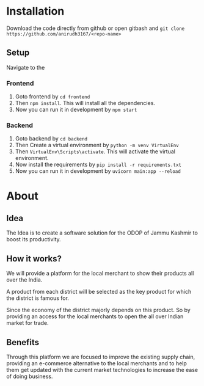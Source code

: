 # Installation
Download the code directly from github or
open gitbash and `git clone https://github.com/anirudh3167/<repo-name>`

## Setup
Navigate to the <repo-name>
### Frontend
1. Goto frontend by `cd frontend`
2. Then `npm install`. This will install all the dependencies.
3. Now you can run it in development by `npm start`
### Backend
1. Goto backend by `cd backend`
2. Then Create a virtual environment by `python -m venv VirtualEnv`
3. Then `VirtualEnv\Scripts\activate`. This will activate the virtual environment.
4. Now install the requirements by `pip install -r requirements.txt`
5. Now you can run it in development by `uvicorn main:app --reload`


# About
## Idea
The Idea is to create a software solution for the ODOP of Jammu Kashmir to boost its productivity.
## How it works?
We will provide a platform for the local merchant to show their products all over the India.

A product from each district will be selected as the key product for which the district is famous for.

Since the economy of the district majorly depends on this product. So by providing an access for the local merchants to open the all over Indian market for trade.
## Benefits
Through this platform we are focused to improve the existing supply chain, providing an e-commerce alternative to the local merchants and to help them get updated with the current market technologies to increase the ease of doing business.
